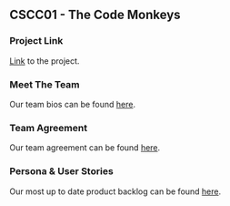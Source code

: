 ## CSCC01 - The Code Monkeys

### Project Link
[Link](http://thatbitcoinguy.com/L02_01/src/) to the project.

### Meet The Team
Our team bios can be found [here](https://github.com/CSCC01F17/L02_01/wiki/Welcome-to-The-Code-Monkeys-GitHub).

### Team Agreement
Our team agreement can be found [here](https://github.com/CSCC01F17/L02_01/blob/master/deliverable/01/team-agreement.pdf).

### Persona & User Stories
Our most up to date product backlog can be found [here](https://github.com/CSCC01F17/L02_01/blob/master/deliverable/03/personas-ustories-v1.pdf).

